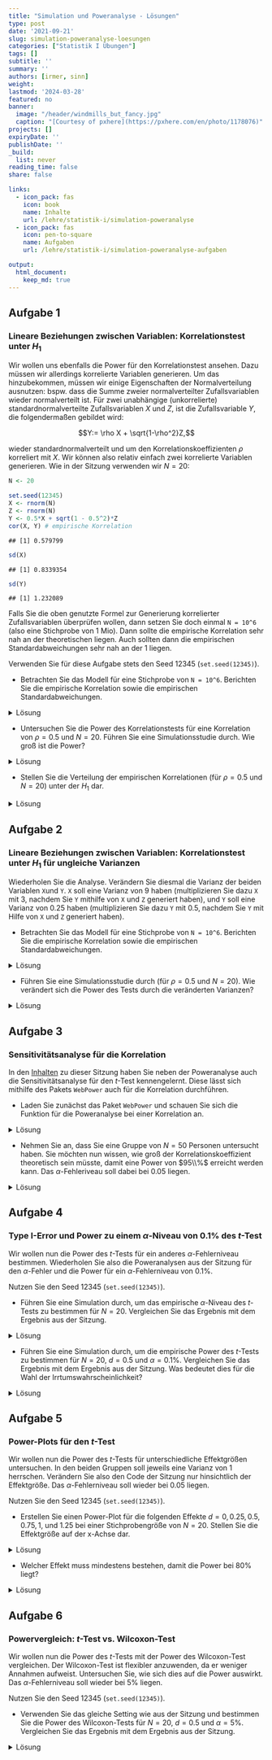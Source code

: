 ```yaml
---
title: "Simulation und Poweranalyse - Lösungen" 
type: post
date: '2021-09-21' 
slug: simulation-poweranalyse-loesungen 
categories: ["Statistik I Übungen"] 
tags: [] 
subtitle: ''
summary: '' 
authors: [irmer, sinn] 
weight:
lastmod: '2024-03-28'
featured: no
banner:
  image: "/header/windmills_but_fancy.jpg"
  caption: "[Courtesy of pxhere](https://pxhere.com/en/photo/1178076)"
projects: []
expiryDate: ''
publishDate: ''
_build:
  list: never
reading_time: false
share: false

links:
  - icon_pack: fas
    icon: book
    name: Inhalte
    url: /lehre/statistik-i/simulation-poweranalyse
  - icon_pack: fas
    icon: pen-to-square
    name: Aufgaben
    url: /lehre/statistik-i/simulation-poweranalyse-aufgaben

output:
  html_document:
    keep_md: true
---
```






## Aufgabe 1
### Lineare Beziehungen zwischen Variablen: Korrelationstest unter $H_1$
Wir wollen uns ebenfalls die Power für den Korrelationstest ansehen. Dazu müssen wir allerdings korrelierte Variablen generieren. Um das hinzubekommen, müssen wir einige Eigenschaften der Normalverteilung ausnutzen: bspw. dass die Summe zweier normalverteilter Zufallsvariablen wieder normalverteilt ist. Für zwei unabhängige (unkorrelierte) standardnormalverteilte Zufallsvariablen $X$ und $Z$, ist die Zufallsvariable $Y$, die folgendermaßen gebildet wird:

$$Y:= \rho X + \sqrt{1-\rho^2}Z,$$

wieder standardnormalverteilt und um den Korrelationskoeffizienten $\rho$ korreliert mit $X$. Wir können also relativ einfach zwei korrelierte Variablen generieren. Wie in der Sitzung verwenden wir $N=20$:


```r
N <- 20

set.seed(12345)
X <- rnorm(N)
Z <- rnorm(N)
Y <- 0.5*X + sqrt(1 - 0.5^2)*Z
cor(X, Y) # empirische Korrelation
```

```
## [1] 0.579799
```

```r
sd(X) 
```

```
## [1] 0.8339354
```

```r
sd(Y)
```

```
## [1] 1.232089
```

Falls Sie die oben genutzte Formel zur Generierung korrelierter Zufallsvariablen überprüfen wollen, dann setzen Sie doch einmal `N = 10^6` (also eine Stichprobe von 1 Mio). Dann sollte die empirische Korrelation sehr nah an der theoretischen liegen. Auch sollten dann die empirischen Standardabweichungen sehr nah an der 1 liegen.

Verwenden Sie für diese Aufgabe stets den Seed 12345 (`set.seed(12345)`).


* Betrachten Sie das Modell für eine Stichprobe von `N = 10^6`. Berichten Sie die empirische Korrelation sowie die empirischen Standardabweichungen.

<details><summary>Lösung</summary>

```r
N <- 10^6

set.seed(12345)
X <- rnorm(N)
Z <- rnorm(N)
Y <- 0.5*X + sqrt(1 - 0.5^2)*Z
cor(X, Y) # empirische Korrelation
```

```
## [1] 0.4994574
```

```r
sd(X) 
```

```
## [1] 1.001315
```

```r
sd(Y)
```

```
## [1] 0.9994427
```

Die Korrelation liegt bei $\hat{\rho}_{XY}=$0.4995 und liegt damit sehr nah an der theoretischen (wahren) 0.5. Die beiden Standardabweichungen liegen bei $\hat{\sigma}_X=$ 1.0013 und  $\hat{\sigma}_Y=$ 0.9994 und damit beide sehr nah an der theoretischen (wahren) 1.

</details>


* Untersuchen Sie die Power des Korrelationstests für eine Korrelation von $\rho=0.5$ und $N = 20$. Führen Sie eine Simulationsstudie durch. Wie groß ist die Power?

<details><summary>Lösung</summary>

```r
N <- 20
set.seed(12345)
pcor_H1 <- replicate(n = 10000, expr = {X <- rnorm(N)
                                        Z <- rnorm(N)
                                        Y <- 0.5*X + sqrt(1 - 0.5^2)*Z
                                        cortestH1 <- cor.test(X, Y)
                                        cortestH1$p.value})
mean(pcor_H1 < 0.05) # empirische Power
```

```
## [1] 0.6385
```

Die Power des Korrelationstests für eine Korrelation von 0.5 für $N=20$ liegt bei 63.85%.

</details>



* Stellen Sie die Verteilung  der empirischen Korrelationen (für $\rho=0.5$ und $N=20$) unter der $H_1$ dar.


<details><summary>Lösung</summary>

```r
set.seed(12345)
cors_H1 <- replicate(n = 10000, expr = {X <- rnorm(N)
                                        Z <- rnorm(N)
                                        Y <- 0.5*X + sqrt(1 - 0.5^2)*Z
                                        cor(X, Y)})
summary(cors_H1)
```

```
##    Min. 1st Qu.  Median    Mean 3rd Qu.    Max. 
## -0.4293  0.3791  0.5080  0.4889  0.6177  0.8997
```

```r
hist(cors_H1, breaks = 50)
```

![](/lehre/statistik-i/simulation-poweranalyse-loesungen_files/figure-html/unnamed-chunk-4-1.png)<!-- -->
Die Verteilung der Korrelationen ist nicht normalverteilt. Die Verteilung ist links-schief/rechts-steil. Wir erkennen, dass Korrelationen zwischen -0.4293 und 0.8997 liegen. Die mittlere Korrelation liegt bei 0.4889, der Median der Korrelationen liegt bei 0.508. Die zentralen Tendenzen liegt also sehr nah an der theoretischen Korrelation von 0.5.

</details>


## Aufgabe 2
### Lineare Beziehungen zwischen Variablen: Korrelationstest unter $H_1$ für ungleiche Varianzen

Wiederholen Sie die Analyse. Verändern Sie diesmal die Varianz der beiden Variablen `X`und `Y`. `X` soll eine Varianz von 9 haben (multiplizieren Sie dazu `X` mit 3, nachdem Sie `Y` mithilfe von `X` und `Z` generiert haben), und `Y` soll eine Varianz von 0.25 haben (multiplizieren Sie dazu `Y` mit 0.5, nachdem Sie `Y` mit Hilfe von `X` und `Z` generiert haben). 

* Betrachten Sie das Modell für eine Stichprobe von `N = 10^6`. Berichten Sie die empirische Korrelation sowie die empirischen Standardabweichungen.

<details><summary>Lösung</summary>

```r
N <- 10^6

set.seed(12345)
X <- rnorm(N)
Z <- rnorm(N)
Y <- 0.5*X + sqrt(1 - 0.5^2)*Z
X_new <- 3*X
Y_new <- 0.5*Y
cor(X_new, Y_new) # empirische Korrelation
```

```
## [1] 0.4994574
```

```r
sd(X_new) 
```

```
## [1] 3.003945
```

```r
sd(Y_new)
```

```
## [1] 0.4997214
```

Die Korrelation liegt bei $\hat{\rho}_{X_\text{new}Y_\text{new}}=$0.4995 und liegt damit sehr nah an der theoretischen (wahren) 0.5. Insbesondere ist diese Korrelation gleich der Korrelation zwischen X und Y von oben! Das liegt daran, dass die Varianz die Korrelation nicht beeinflusst. Die beiden Standardabweichungen liegen bei $\hat{\sigma}_{X_\text{new}}=$ 3.0039 und  $\hat{\sigma}_{Y_\text{new}}=$ 0.4997 und damit beide sehr nah an der theoretischen (wahren) dran. Diese entsprechen gerade den Vorfaktoren, die wir daran multipliziert haben. Also 3 für $X_\text{new}$ und 0.5 für $Y_\text{new}$.

</details>


* Führen Sie eine Simulationsstudie durch (für $\rho=0.5$ und $N=20$). Wie verändert sich die Power des Tests durch die veränderten Varianzen?


<details><summary>Lösung</summary>

```r
N <- 20
set.seed(12345)
pcor_H1_new <- replicate(n = 10000, expr = {X <- rnorm(N)
                                            Z <- rnorm(N)
                                            Y <- 0.5*X + sqrt(1 - 0.5^2)*Z
                                            X_new <- 3*X
                                            Y_new <- 0.5*Y
                                            cortestH1 <- cor.test(X_new, Y_new)
                                            cortestH1$p.value})
mean(pcor_H1_new < 0.05) # empirische Power
```

```
## [1] 0.6385
```

Die Power des Korrelationstests für eine Korrelation von 0.5 für $N=20$ und Variablen mit Varianzen von 9 und 0.25 liegt bei 63.85%. Diese Power ist identisch zur Power zuvor. Das zeigt uns, dass die Power des Korrelationstests unter Voraussetzung der Normalverteilung nur von der Korrelationsgröße, aber nicht von der Varianz der Variablen, abhängt. (Natürlich dürfen wir nicht eine Variable mit 0 multiplizieren, da das zu einer Konstanten führt, die immer eine Korrelation von 0 mit allen anderen Zufallsvariablen hat.)

</details>


## Aufgabe 3
### Sensitivitätsanalyse für die Korrelation

In den [Inhalten](/lehre/statistik-i/simulation-poweranalyse/) zu dieser Sitzung haben Sie neben der Poweranalyse auch die Sensitivitätsanalyse für den $t$-Test kennengelernt. Diese lässt sich mithilfe des Pakets `WebPower` auch für die Korrelation durchführen.

* Laden Sie zunächst das Paket `WebPower` und schauen Sie sich die Funktion für die Poweranalyse bei einer Korrelation an.

<details><summary>Lösung</summary>

```r
library(WebPower)
?wp.correlation
```
</details>

* Nehmen Sie an, dass Sie eine Gruppe von $N=50$ Personen untersucht haben. Sie möchten nun wissen, wie groß der Korrelationskoeffizient theoretisch sein müsste, damit eine Power von $95\\%$ erreicht werden kann. Das $\alpha$-Fehleriveau soll dabei bei $0.05$ liegen.

<details><summary>Lösung</summary>

Für die Sensitivitätsanalyse legen wir in der Funktion `wp.correlation` die Stichprobengröße ($N$), die Power für die wir uns interessieren sowie das $\alpha$-Fehlerniveau fest. Den Korrelationskoeffizienten `r` lassen wir hingegen leer:


```r
wp.correlation(n = 50, r = NULL, power = 0.95, alpha = 0.05, alternative = c("two.sided"))
```

```
## Power for correlation
## 
##      n         r alpha power
##     50 0.4780569  0.05  0.95
## 
## URL: http://psychstat.org/correlation
```

Es müsste also eine Korrelation von 0.4780569 vorliegen, damit wir mit unserer Stichprobe eine Power von $95\\%$ erreichen.

</details>


## Aufgabe 4
### Type I-Error und Power zu einem $\alpha$-Niveau von $0.1\%$ des $t$-Test

Wir wollen nun die Power des $t$-Tests für ein anderes $\alpha$-Fehlerniveau bestimmen. Wiederholen Sie also die Poweranalysen aus der Sitzung für den $\alpha$-Fehler und die Power für ein $\alpha$-Fehlerniveau von $0.1\%$.

Nutzen Sie den Seed 12345 (`set.seed(12345)`).

* Führen Sie eine Simulation durch, um das empirische $\alpha$-Niveau des $t$-Tests zu bestimmen für $N=20$. Vergleichen Sie das Ergebnis mit dem Ergebnis aus der Sitzung.

<details><summary>Lösung</summary>


```r
N <- 20
set.seed(12345)
pt_H0 <- replicate(n = 10000, expr = {X <- rnorm(N)
                                      Y <- rnorm(N) 
                                      ttestH1 <- t.test(X, Y, var.equal = TRUE)
                                      ttestH1$p.value})
mean(pt_H0 < 0.001) # empirischer Alpha-Fehler
```

```
## [1] 0.0011
```
Der empirische $\alpha$-Fehler liegt bei 0.11% und liegt damit sehr nah an dem vorgegebenem Niveau von $\alpha = 0.1\%$. In der Sitzung hatten wir einen empirischen $\alpha$-Fehler, der sehr nah an den theoretischen $5\%$ lag. Der Unterschied ist zu erwarten, da wir das vorgegebene $\alpha$-Fehlerniveau verändert haben!


</details>


* Führen Sie eine Simulation durch, um die empirische Power des $t$-Tests zu bestimmen für $N=20$, $d = 0.5$ und $\alpha = 0.1\%$. Vergleichen Sie das Ergebnis mit dem Ergebnis aus der Sitzung. Was bedeutet dies für die Wahl der Irrtumswahrscheinlichkeit?

<details><summary>Lösung</summary>


```r
set.seed(12345)
pt_H1 <- replicate(n = 10000, expr = {X <- rnorm(N)
                                      Y <- rnorm(N) + 0.5
                                      ttestH1 <- t.test(X, Y, var.equal = TRUE)
                                      ttestH1$p.value})
mean(pt_H1 < 0.001) # empirische Power
```

```
## [1] 0.0362
```
Die empirische Power liegt bei 3.62%. Dieser Wert fällt nun deutlich geringer aus, als die 33.5%, die wir in der Sitzung beobachtet hatten. Dies zeigt nochmal deutlich auf, dass wenn wir unsere Irrtumswahrscheinlichkeit drastisch reduzieren wollen, wir in Kauf nehmen, dass die Power einen Effekt zu finden, wenn dieser da ist, deutlich eingeschränkt wird!

Sie können sich die Power auch für andere Irrtumswahrscheinlichkeiten anschauen, indem Sie die `0.001` ersetzen durch Ihre gewünschte Irrtumswahrscheinlichkeit!

</details>


## Aufgabe 5
### Power-Plots für den $t$-Test

Wir wollen nun die Power des $t$-Tests für unterschiedliche Effektgrößen untersuchen. In den beiden Gruppen soll jeweils eine Varianz von 1 herrschen. Verändern Sie also den Code der Sitzung nur hinsichtlich der Effektgröße. Das $\alpha$-Fehlerniveau soll wieder bei $0.05$ liegen.

Nutzen Sie den Seed 12345 (`set.seed(12345)`).

* Erstellen Sie einen Power-Plot für die folgenden Effekte $d = 0, 0.25, 0.5, 0.75, 1,$ und $1.25$ bei einer Stichprobengröße von $N = 20$. Stellen Sie die Effektgröße auf der x-Achse dar.


<details><summary>Lösung</summary>


```r
set.seed(12345)
pt_H1_0 <- replicate(n = 10000, expr = {X <- rnorm(20)
                                        Y <- rnorm(20) 
                                        ttestH1 <- t.test(X, Y, var.equal = TRUE)
                                        ttestH1$p.value})
pt_H1_0.25 <- replicate(n = 10000, expr = {X <- rnorm(20)
                                           Y <- rnorm(20) + 0.25 
                                           ttestH1 <- t.test(X, Y, var.equal = TRUE)
                                           ttestH1$p.value})
pt_H1_0.5 <- replicate(n = 10000, expr = {X <- rnorm(20)
                                          Y <- rnorm(20) + 0.5 
                                          ttestH1 <- t.test(X, Y, var.equal = TRUE)
                                          ttestH1$p.value})
pt_H1_0.75 <- replicate(n = 10000, expr = {X <- rnorm(20)
                                           Y <- rnorm(20) + 0.75 
                                           ttestH1 <- t.test(X, Y, var.equal = TRUE)
                                           ttestH1$p.value})
pt_H1_1 <- replicate(n = 10000, expr = {X <- rnorm(20)
                                        Y <- rnorm(20) + 1 
                                        ttestH1 <- t.test(X, Y, var.equal = TRUE)
                                        ttestH1$p.value})
pt_H1_1.25 <- replicate(n = 10000, expr = {X <- rnorm(20)
                                           Y <- rnorm(20) + 1.25 
                                           ttestH1 <- t.test(X, Y, var.equal = TRUE)
                                           ttestH1$p.value})
t_power_d <- c(mean(pt_H1_0 < 0.05),
               mean(pt_H1_0.25 < 0.05),
               mean(pt_H1_0.5 < 0.05),
               mean(pt_H1_0.75 < 0.05),
               mean(pt_H1_1 < 0.05),
               mean(pt_H1_1.25 < 0.05))
Ds <- seq(0, 1.25, 0.25)
plot(x = Ds, y = t_power_d, type = "b", main = "Power vs. d")
```

![](/lehre/statistik-i/simulation-poweranalyse-loesungen_files/figure-html/unnamed-chunk-11-1.png)<!-- -->

Dem Plot ist zu entnehmen, dass die Power mit steigender Effektgröße ansteigt. 

</details>


* Welcher Effekt muss mindestens bestehen, damit die Power bei $80\%$ liegt?

<details><summary>Lösung</summary>

Diesem Plot ist nun zu entnehmen, dass eine Mittelwertsdifferenz von größer 0.8 nötig ist, damit die Power hinreichend groß ist. Außerdem wird in diesem Plot auch ersichtlich, dass wenn die Mittelwertsdifferenz 0 ist, dann sind wir gerade im Fall der $H_0$ gelandet. Die Power sollte hier dann nur bei $5\%$ liegen. Falls wir negative Mittelwertsdifferenzen gewählt hätten, dann wäre der Plot identisch, nur an der x-Achse gespiegelt. 

</details>

## Aufgabe 6
### Powervergleich: $t$-Test vs. Wilcoxon-Test

Wir wollen nun die Power des $t$-Tests mit der Power des Wilcoxon-Test vergleichen. Der Wilcoxon-Test ist flexibler anzuwenden, da er weniger Annahmen aufweist. Untersuchen Sie, wie sich dies auf die Power auswirkt. Das $\alpha$-Fehlerniveau soll wieder bei $5\%$ liegen.

Nutzen Sie den Seed 12345 (`set.seed(12345)`).

* Verwenden Sie das gleiche Setting wie aus der Sitzung und bestimmen Sie die Power des Wilcoxon-Tests für $N=20$, $d = 0.5$ und $\alpha = 5\%$. Vergleichen Sie das Ergebnis mit dem Ergebnis aus der Sitzung. 

<details><summary>Lösung</summary>


```r
N <- 20
set.seed(12345)
pt_H1_t <- replicate(n = 10000, expr = {X <- rnorm(N)
                                      Y <- rnorm(N) + 0.5
                                      ttestH1 <- t.test(X, Y, var.equal = TRUE)
                                      ttestH1$p.value})
mean(pt_H1_t < 0.05) # empirische Power des t-Tests
```

```
## [1] 0.335
```

```r
set.seed(12345)
pt_H1_W <- replicate(n = 10000, expr = {X <- rnorm(N)
                                      Y <- rnorm(N) + 0.5
                                      wilcoxonH1 <- wilcox.test(X, Y)
                                      wilcoxonH1$p.value})
mean(pt_H1_W < 0.05) # empirische Power des Wilcoxon-Tests
```

```
## [1] 0.3198
```
Die empirische Power des $t$-Tests liegt bei 33.5%.
Die empirische Power des Wilcoxon-Tests liegt bei 31.98%. Damit fällt die Power des Wilcoxon-Test marginal geringer aus, als die des $t$-Tests. Dies lässt sich dadurch erklären, dass die Intervallskala mehr statistische Informationen trägt. Allerdings ist der $t$-Test anfälliger gegen Verstöße von Modellannahmen!

Bspw. mit solchen Fragen beschäftigen sich Methodiker:innen aus verschiedensten Disziplinen. Wenn Sie sich dafür interessieren, fragen Sie doch gerne in einer der beiden Abteilungen nach!

</details>
 

